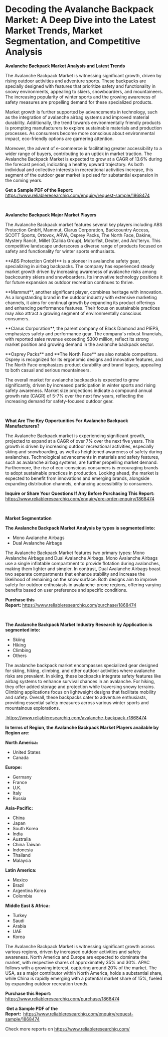 <p><h1>Decoding the Avalanche Backpack Market: A Deep Dive into the Latest Market Trends, Market Segmentation, and Competitive Analysis</h1></p><p><strong>Avalanche Backpack Market Analysis and Latest Trends</strong></p>
<p><p>The Avalanche Backpack Market is witnessing significant growth, driven by rising outdoor activities and adventure sports. These backpacks are specially designed with features that prioritize safety and functionality in snowy environments, appealing to skiers, snowboarders, and mountaineers. The increasing popularity of winter sports and the growing awareness of safety measures are propelling demand for these specialized products.</p><p>Market growth is further supported by advancements in technology, such as the integration of avalanche airbag systems and improved material durability. Additionally, the trend towards environmentally friendly products is prompting manufacturers to explore sustainable materials and production processes. As consumers become more conscious about environmental impact, eco-friendly options are garnering attention.</p><p>Moreover, the advent of e-commerce is facilitating greater accessibility to a wider range of buyers, contributing to an uptick in market traction. The Avalanche Backpack Market is expected to grow at a CAGR of 13.6% during the forecast period, indicating a healthy upward trajectory. As both individual and collective interests in recreational activities increase, this segment of the outdoor gear market is poised for substantial expansion in the coming years.</p></p>
<p><strong>Get a Sample PDF of the Report:&nbsp;</strong> <a href="https://www.reliableresearchiq.com/enquiry/request-sample/1868474?utm_campaign=2463&utm_medium=2&utm_source=Github&utm_content=ia&utm_term=04042025&utm_id=avalanche-backpack">https://www.reliableresearchiq.com/enquiry/request-sample/1868474</a></p>
<p>&nbsp;</p>
<p><strong>Avalanche Backpack Major Market Players</strong></p>
<p><p>The Avalanche Backpack market features several key players including ABS Protection GmbH, Mammut, Clarus Corporation, Backcountry Access, SCOTT Sports, Ortovox, ARVA, Osprey Packs, The North Face, Dakine, Mystery Ranch, Millet (Calida Group), Motorfist, Deuter, and Arc'teryx. This competitive landscape underscores a diverse range of products focused on safety and functionality for winter sports enthusiasts.</p><p>**ABS Protection GmbH** is a pioneer in avalanche safety gear, specializing in airbag backpacks. The company has experienced steady market growth driven by increasing awareness of avalanche risks among backcountry skiers and snowboarders. Its innovative technology positions it for future expansion as outdoor recreation continues to thrive.</p><p>**Mammut**, another significant player, combines heritage with innovation. As a longstanding brand in the outdoor industry with extensive marketing channels, it aims for continual growth by expanding its product offerings and enhancing performance features. Their focus on sustainable practices may also attract a growing segment of environmentally conscious consumers.</p><p>**Clarus Corporation**, the parent company of Black Diamond and PIEPS, emphasizes safety and performance gear. The company's robust financials, with reported sales revenue exceeding $300 million, reflect its strong market position and growing demand in the avalanche backpack sector.</p><p>**Osprey Packs** and **The North Face** are also notable competitors. Osprey is recognized for its ergonomic designs and innovative features, and The North Face emphasizes product durability and brand legacy, appealing to both casual and serious mountaineers. </p><p>The overall market for avalanche backpacks is expected to grow significantly, driven by increased participation in winter sports and rising safety awareness. Market size projections indicate a compound annual growth rate (CAGR) of 5-7% over the next few years, reflecting the increasing demand for safety-focused outdoor gear.</p></p>
<p>&nbsp;</p>
<p><strong>What Are The Key Opportunities For Avalanche Backpack Manufacturers?</strong></p>
<p><p>The Avalanche Backpack market is experiencing significant growth, projected to expand at a CAGR of over 7% over the next five years. This growth is driven by increasing outdoor recreational activities, especially skiing and snowboarding, as well as heightened awareness of safety during avalanches. Technological advancements in materials and safety features, such as avalanche airbag systems, are further propelling market demand. Furthermore, the rise of eco-conscious consumers is encouraging brands to adopt sustainable practices in production. Looking ahead, the market is expected to benefit from innovations and emerging brands, alongside expanding distribution channels, enhancing accessibility to consumers.</p></p>
<p><strong>Inquire or Share Your Questions If Any Before Purchasing This Report:</strong> <a href="https://www.reliableresearchiq.com/enquiry/pre-order-enquiry/1868474?utm_campaign=2463&utm_medium=2&utm_source=Github&utm_content=ia&utm_term=04042025&utm_id=avalanche-backpack">https://www.reliableresearchiq.com/enquiry/pre-order-enquiry/1868474</a></p>
<p>&nbsp;</p>
<p><strong>Market Segmentation</strong></p>
<p><strong>The Avalanche Backpack Market Analysis by types is segmented into:</strong></p>
<p><ul><li>Mono Avalanche Airbags</li><li>Dual Avalanche Airbags</li></ul></p>
<p><p>The Avalanche Backpack Market features two primary types: Mono Avalanche Airbags and Dual Avalanche Airbags. Mono Avalanche Airbags use a single inflatable compartment to provide flotation during avalanches, making them lighter and simpler. In contrast, Dual Avalanche Airbags boast two separate compartments that enhance stability and increase the likelihood of remaining on the snow surface. Both designs aim to improve safety for outdoor enthusiasts in avalanche-prone regions, offering varying benefits based on user preference and specific conditions.</p></p>
<p><strong>Purchase this Report:&nbsp;</strong><a href="https://www.reliableresearchiq.com/purchase/1868474?utm_campaign=2463&utm_medium=2&utm_source=Github&utm_content=ia&utm_term=04042025&utm_id=avalanche-backpack">https://www.reliableresearchiq.com/purchase/1868474</a></p>
<p>&nbsp;</p>
<p><strong>The Avalanche Backpack Market Industry Research by Application is segmented into:</strong></p>
<p><ul><li>Skiing</li><li>Hiking</li><li>Climbing</li><li>Others</li></ul></p>
<p><p>The avalanche backpack market encompasses specialized gear designed for skiing, hiking, climbing, and other outdoor activities where avalanche risks are prevalent. In skiing, these backpacks integrate safety features like airbag systems to enhance survival chances in an avalanche. For hiking, they offer added storage and protection while traversing snowy terrains. Climbing applications focus on lightweight designs that facilitate mobility and safety. Overall, these backpacks cater to adventure enthusiasts, providing essential safety measures across various winter sports and mountainous explorations.</p></p>
<p><a href="https://www.reliableresearchiq.com/avalanche-backpack-r1868474?utm_campaign=2463&utm_medium=2&utm_source=Github&utm_content=ia&utm_term=04042025&utm_id=avalanche-backpack">&nbsp;https://www.reliableresearchiq.com/avalanche-backpack-r1868474</a></p>
<p><strong>In terms of Region, the Avalanche Backpack Market Players available by Region are:</strong></p>
<p>
    <p> <strong> North America: </strong>
        <ul>
            <li>United States</li>
            <li>Canada</li>
        </ul>
        </p> 
    <p> <strong> Europe: </strong>
        <ul>
            <li>Germany</li>
            <li>France</li>
            <li>U.K.</li>
            <li>Italy</li>
            <li>Russia</li>
        </ul>
        </p> 
    <p> <strong> Asia-Pacific: </strong>
        <ul>
            <li>China</li>
            <li>Japan</li>
            <li>South Korea</li>
            <li>India</li>
            <li>Australia</li>
            <li>China Taiwan</li>
            <li>Indonesia</li>
            <li>Thailand</li>
            <li>Malaysia</li>
        </ul>
        </p> 
    <p> <strong> Latin America: </strong>
        <ul>
            <li>Mexico</li>
            <li>Brazil</li>
            <li>Argentina Korea</li>
            <li>Colombia</li>
        </ul>
        </p> 
    <p> <strong> Middle East & Africa: </strong>
        <ul>
            <li>Turkey</li>
            <li>Saudi</li>
            <li>Arabia</li>
            <li>UAE</li>
            <li>Korea</li>
        </ul>
    </p>
    </p>
<p><p>The Avalanche Backpack Market is witnessing significant growth across various regions, driven by increased outdoor activities and safety awareness. North America and Europe are expected to dominate the market, with respective shares of approximately 35% and 30%. APAC follows with a growing interest, capturing around 20% of the market. The USA, as a major contributor within North America, holds a substantial share, while China is rapidly emerging with a potential market share of 15%, fueled by expanding outdoor recreation trends.</p></p>
<p><strong>Purchase this Report: </strong><a href="https://www.reliableresearchiq.com/purchase/1868474?utm_campaign=2463&utm_medium=2&utm_source=Github&utm_content=ia&utm_term=04042025&utm_id=avalanche-backpack">https://www.reliableresearchiq.com/purchase/1868474</a></p>
<p>&nbsp;<strong>Get a Sample PDF of the Report:&nbsp;&nbsp;</strong><a href="https://www.reliableresearchiq.com/enquiry/request-sample/1868474?utm_campaign=2463&utm_medium=2&utm_source=Github&utm_content=ia&utm_term=04042025&utm_id=avalanche-backpack">https://www.reliableresearchiq.com/enquiry/request-sample/1868474</a></p>
<p><strong></strong></p>
<p>Check more reports on <a href="https://www.reliableresearchiq.com/?utm_campaign=2463&utm_medium=2&utm_source=Github&utm_content=ia&utm_term=04042025&utm_id=avalanche-backpack">https://www.reliableresearchiq.com/</a></p>